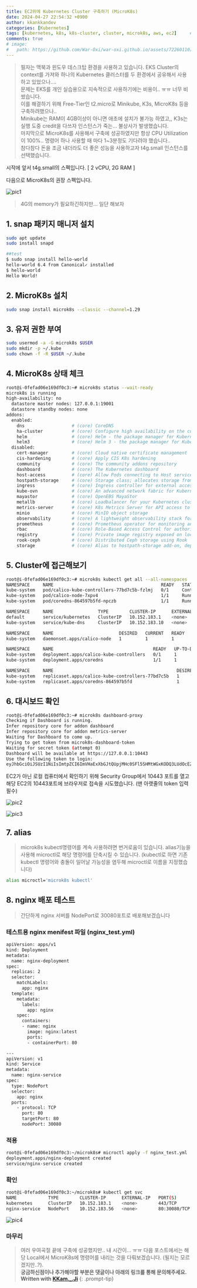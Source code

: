 ```yaml
---
title: EC2위에 Kubernetes Cluster 구축하기 (MicroK8s)
date: 2024-04-27 22:54:32 +0900
author: kkankkandev
categories: [Kubernetes]
tags: [kubernetes, k8s, k8s-cluster, cluster, microk8s, aws, ec2]     # TAG names should always be lowercase
comments: true
# image:
#   path: https://github.com/War-Oxi/war-oxi.github.io/assets/72260110/c39504c6-3de4-4b41-919b-5ef1b132106c
---
```


> 필자는 맥북과 윈도우 데스크탑 환경을 사용하고 있습니다. EKS Cluster의 context를 가져와 하나의 Kubernetes 클러스터를 두 환경에서 공유해서 사용하고 있었으나….  
> 문제는 EKS를 개인 실습용으로 지속적으로 사용하기에는 비용이.. ㅠㅠ 너무 비쌌습니다.  
> 이를 해결하기 위해 Free-Tier인 t2.micro로 Minikube, K3s, MicroK8s 등을 구축하려했으나..  
> Minikube는 RAM이 4GB이상이 아니면 애초에 설치가 불가능 하였고,, K3s는 실행 도중 credit을 다쓰자 인스턴스가 죽는… 불상사가 발생했습니다.  
> 마지막으로 MicroK8s를 사용해서 구축에 성공하였지만 항상 CPU Utilization이 100%.. 명령어 하나 사용할 때 마다 1~3분정도 기다려야 했습니다..  
> 참다참다 돈을 조금 내더라도 더 좋은 성능을 사용하고자 t4g.small 인스턴스를 선택했습니다.  

시작에 앞서 t4g.small의 스펙입니다. [ 2 vCPU, 2G RAM ]

다음으로 MicroK8s의 권장 스펙입니다.

![pic1](https://github.com/War-Oxi/war-oxi.github.io/assets/72260110/851e5fb2-d785-47fb-9014-22a798aa11e9)

> 4G의 memory가 필요하긴하지만… 일단 해보자

## 1. snap 패키지 매니저 설치

```bash
sudo apt update
sudo install snapd

##test
$ sudo snap install hello-world
hello-world 6.4 from Canonical✓ installed
$ hello-world
Hello World!
```

## 2. MicroK8s 설치

```bash
sudo snap install microk8s --classic --channel=1.29
```

## 3. 유저 권한 부여

```bash
sudo usermod -a -G microk8s $USER
sudo mkdir -p ~/.kube
sudo chown -f -R $USER ~/.kube
```

## 4. MicroK8s 상태 체크

```bash
root@i-0fefad06e169df0c3:~# microk8s status --wait-ready
microk8s is running
high-availability: no
  datastore master nodes: 127.0.0.1:19001
  datastore standby nodes: none
addons:
  enabled:
    dns                  # (core) CoreDNS
    ha-cluster           # (core) Configure high availability on the current node
    helm                 # (core) Helm - the package manager for Kubernetes
    helm3                # (core) Helm 3 - the package manager for Kubernetes
  disabled:
    cert-manager         # (core) Cloud native certificate management
    cis-hardening        # (core) Apply CIS K8s hardening
    community            # (core) The community addons repository
    dashboard            # (core) The Kubernetes dashboard
    host-access          # (core) Allow Pods connecting to Host services smoothly
    hostpath-storage     # (core) Storage class; allocates storage from host directory
    ingress              # (core) Ingress controller for external access
    kube-ovn             # (core) An advanced network fabric for Kubernetes
    mayastor             # (core) OpenEBS MayaStor
    metallb              # (core) Loadbalancer for your Kubernetes cluster
    metrics-server       # (core) K8s Metrics Server for API access to service metrics
    minio                # (core) MinIO object storage
    observability        # (core) A lightweight observability stack for logs, traces and metrics
    prometheus           # (core) Prometheus operator for monitoring and logging
    rbac                 # (core) Role-Based Access Control for authorisation
    registry             # (core) Private image registry exposed on localhost:32000
    rook-ceph            # (core) Distributed Ceph storage using Rook
    storage              # (core) Alias to hostpath-storage add-on, deprecated

```

## 5. Cluster에 접근해보기

```bash
root@i-0fefad06e169df0c3:~# microk8s kubectl get all --all-namespaces
NAMESPACE     NAME                                         READY   STATUS              RESTARTS   AGE
kube-system   pod/calico-kube-controllers-77bd7c5b-fzlmj   0/1     ContainerCreating   0          36s
kube-system   pod/calico-node-7xpv4                        1/1     Running             0          36s
kube-system   pod/coredns-864597b5fd-npczb                 1/1     Running             0          36s

NAMESPACE     NAME                 TYPE        CLUSTER-IP      EXTERNAL-IP   PORT(S)                  AGE
default       service/kubernetes   ClusterIP   10.152.183.1    <none>        443/TCP                  44s
kube-system   service/kube-dns     ClusterIP   10.152.183.10   <none>        53/UDP,53/TCP,9153/TCP   40s

NAMESPACE     NAME                         DESIRED   CURRENT   READY   UP-TO-DATE   AVAILABLE   NODE SELECTOR            AGE
kube-system   daemonset.apps/calico-node   1         1         1       1            1           kubernetes.io/os=linux   41s

NAMESPACE     NAME                                      READY   UP-TO-DATE   AVAILABLE   AGE
kube-system   deployment.apps/calico-kube-controllers   0/1     1            0           41s
kube-system   deployment.apps/coredns                   1/1     1            1           40s

NAMESPACE     NAME                                               DESIRED   CURRENT   READY   AGE
kube-system   replicaset.apps/calico-kube-controllers-77bd7c5b   1         1         0       36s
kube-system   replicaset.apps/coredns-864597b5fd                 1         1         1       36s
```

## 6. 대시보드 확인

```bash
root@i-0fefad06e169df0c3:~# microk8s dashboard-proxy
Checking if Dashboard is running.
Infer repository core for addon dashboard
Infer repository core for addon metrics-server
Waiting for Dashboard to come up.
Trying to get token from microk8s-dashboard-token
Waiting for secret token (attempt 0)
Dashboard will be available at https://127.0.0.1:10443
Use the following token to login:
eyJhbGciOiJSUzI1NiIsImtpZCI6ImVHaExXbGJtQUpjMHc0SFl5SHMtWGxKODQ3LUdOcEZFRnNTSVRaNWYtdVkifQ.eyJpc3MiOiJrdWJlcm5ldGVzL3NlcnZpY2VhY2NvdW50Iiwia3ViZXJuZXRlcy5pby9zZXJ2aWNlYWNjb3VudC9uYW1lc3BhY2UiOiJrdWJlLXN5c3RlbSIsImt1YmVybmV0ZXMuaW8vc2VydmljZWFjY291bnQvc2VjcmV0Lm5hbWUiOiJtaWNyb2s4cy1kYXNoYm9hcmQtdG9rZW4iLCJrdWJlcm5ldGVzLmlvL3NlcnZpY2VhY2NvdW50L3NlcnZpY2UtYWNjb3VudC5uYW1lIjoiZGVmYXVsdCIsImt1YmVybmV0ZXMuaW8vc2VydmljZWFjY291bnQvc2VydmljZS1hY2NvdW50LnVpZCI6IjI1NmM3YTJhLWI3YzUtNGZkMi04MjViLTQ3ZmQyN2YxMGZlOCIsInN1YiI6InN5c3RlbTpzZXJ2aWNlYWNjb3VudDprdWJlLXN5c3RlbTpkZWZhdWx0In0.zGwpupWmIilRG19ns6rMJar1ygiSbmgVwd9ejX5iSmZgM5u90zfazuSrKnONXWe05YFiiiOk7DVwj7M8l_6howEkj6VLfTimwrBTbKOCUaL-RQIVaTNlyVH_rubxFfUAPZKZD3uwIMiuqUdcYD4UmOQX3j2y6Gh6JDGbmudm227O_hkodLTWFOSzz9HmPaCiGIc0m8p5km6FhvKMIhjMkxrJGZKQBvVfO_5_cvWe6lh5QuifARwilkOH4iFCTPF7rvc6J1dkpo1outDkigk21vpx6YDjvkn08lAIVO7F_V7WiFCe_JqzNqAeceXRLSwupDV-kRQEtX1iucVxbPjbaQ
```

EC2가 아닌 로컬 컴퓨터에서 확인하기 위해 Security Group에서 10443 포트를 열고 해당 EC2의 10443포트에 브라우저로 접속을 시도했습니다. (맨 아랫줄의 token 입력 필수)

![pic2](https://github.com/War-Oxi/war-oxi.github.io/assets/72260110/b7877cf0-9d05-4a21-87e5-93083080250a)

![pic3](https://github.com/War-Oxi/war-oxi.github.io/assets/72260110/b5751561-ce04-425b-a759-10b496110f07)

## 7. alias

> microk8s kubectl명령어를 계속 사용하려면 번거로움이 있습니다. alias기능을 사용해 microctl로 해당 명령어를 단축시킬 수 있습니다. (kubectl로 하면 기존 kubectl 명령어와 충돌이 일어날 가능성을 염두해 microctl로 이름을 지정했습니다)

```bash
alias microctl='microk8s kubectl'
```

## 8. nginx 배포 테스트

> 간단하게 nginx 서버를 NodePort로 30080포트로 배포해보겠습니다

### 테스트용 nginx menifest 파일 (nginx_test.yml)

```bash
apiVersion: apps/v1
kind: Deployment
metadata:
  name: nginx-deployment
spec:
  replicas: 2
  selector:
    matchLabels:
      app: nginx
  template:
    metadata:
      labels:
        app: nginx
    spec:
      containers:
      - name: nginx
        image: nginx:latest
        ports:
        - containerPort: 80

---
apiVersion: v1
kind: Service
metadata:
  name: nginx-service
spec:
  type: NodePort
  selector:
    app: nginx
  ports:
    - protocol: TCP
      port: 80
      targetPort: 80
      nodePort: 30080
```

### 적용

```bash
root@i-0fefad06e169df0c3:~/microk8s# microctl apply -f nginx_test.yml
deployment.apps/nginx-deployment created
service/nginx-service created
```

### 확인

```bash
root@i-0fefad06e169df0c3:~/microk8s# kubectl get svc
NAME            TYPE        CLUSTER-IP      EXTERNAL-IP   PORT(S)        AGE
kubernetes      ClusterIP   10.152.183.1    <none>        443/TCP        95m
nginx-service   NodePort    10.152.183.56   <none>        80:30080/TCP   80s
```

![pic4](https://github.com/War-Oxi/war-oxi.github.io/assets/72260110/6b31c129-84cf-4cc4-928a-79dc7b850f86)

### 마무리

> 여러 우여곡절 끝에 구축에 성공했지만.. 내 시간이... ㅠㅠ 다음 포스트에서는 해당 Local에서 MicroK8s에 명령어를 내리는 것을 다뤄보겠습니다. (될지는 모르겠지만..?).  
> **궁금하신점이나 추가해야할 부분은 댓글이나 아래의 링크를 통해 문의해주세요.**  
> **Written with [KKam.\_\.Ji](https://www.instagram.com/kkam._.ji/)**
{: .prompt-tip}
